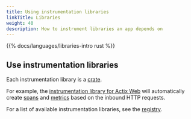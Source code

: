 ```yaml
---
title: Using instrumentation libraries
linkTitle: Libraries
weight: 40
description: How to instrument libraries an app depends on
---
```


{{% docs/languages/libraries-intro rust %}}

## Use instrumentation libraries

Each instrumentation library is a [crate](https://crates.io/).

For example, the
[instrumentation library for Actix Web](https://crates.io/crates/opentelemetry-instrumentation-actix-web)
will automatically create [spans](/docs/concepts/signals/traces/#spans) and
[metrics](/docs/concepts/signals/metrics/) based on the inbound HTTP requests.

For a list of available instrumentation libraries, see the
[registry](/ecosystem/registry/?language=rust&component=instrumentation).
